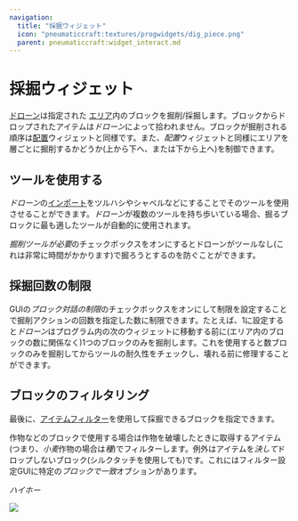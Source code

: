 ```yaml
---
navigation:
  title: "採掘ウィジェット"
  icon: "pneumaticcraft:textures/progwidgets/dig_piece.png"
  parent: pneumaticcraft:widget_interact.md
---
```


# 採掘ウィジェット

[ドローン](../tools/drone.md)は指定された [エリア](./area.md)内のブロックを掘削/採掘します。ブロックからドロップされたアイテムは*ドローン*によって拾われません。ブロックが掘削される順序は[配置](./place.md)ウィジェットと同様です。また、*配置*ウィジェットと同様にエリアを層ごとに掘削するかどうか(上から下へ、または下から上へ)を制御できます。

## ツールを使用する

*ドローン*の[インポート](./inventory_import.md)をツルハシやシャベルなどにすることでそのツールを使用させることができます。*ドローン*が複数のツールを持ち歩いている場合、掘るブロックに最も適したツールが自動的に使用されます。

*掘削ツールが必要*のチェックボックスをオンにするとドローンがツールなし(これは非常に時間がかかります)で掘ろうとするのを防ぐことができます。

## 採掘回数の制限

GUIの*ブロック対話の制限*のチェックボックスをオンにして制限を設定することで掘削アクションの回数を指定した数に制限できます。たとえば、1に設定すると*ドローン*はプログラム内の次のウィジェットに移動する前に(エリア内のブロックの数に関係なく)1つのブロックのみを掘削します。これを使用すると数ブロックのみを掘削してからツールの耐久性をチェックし、壊れる前に修理することができます。

## ブロックのフィルタリング

最後に、[アイテムフィルター](./item_filter.md)を使用して採掘できるブロックを指定できます。

作物などのブロックで使用する場合は作物を破壊したときに取得するアイテム(つまり、*小麦*作物の場合は*種*)でフィルターします。例外はアイテムを*決して*ドロップしないブロック(シルクタッチを使用しても)です。これにはフィルター設定GUIに特定の*ブロックで一致*オプションがあります。

*ハイホー*

![](dig_piece.png)

